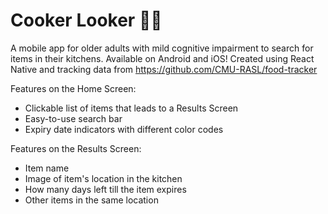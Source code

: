 # Cooker Looker 🥄👀

A mobile app for older adults with mild cognitive impairment to search for items in their kitchens.
Available on Android and iOS!
Created using React Native and tracking data from https://github.com/CMU-RASL/food-tracker

Features on the Home Screen:
- Clickable list of items that leads to a Results Screen
- Easy-to-use search bar
- Expiry date indicators with different color codes

Features on the Results Screen:
- Item name
- Image of item's location in the kitchen
- How many days left till the item expires
- Other items in the same location
